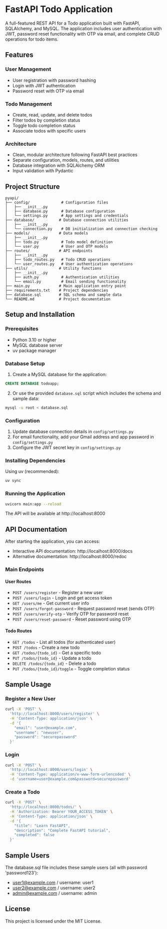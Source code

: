 # FastAPI Todo Application

A full-featured REST API for a Todo application built with FastAPI, SQLAlchemy, and MySQL. The application includes user authentication with JWT, password reset functionality with OTP via email, and complete CRUD operations for todo items.

## Features

### User Management
- User registration with password hashing
- Login with JWT authentication
- Password reset with OTP via email

### Todo Management
- Create, read, update, and delete todos
- Filter todos by completion status
- Toggle todo completion status
- Associate todos with specific users

### Architecture
- Clean, modular architecture following FastAPI best practices
- Separate configuration, models, routes, and utilities
- Database integration with SQLAlchemy ORM
- Input validation with Pydantic

## Project Structure

```
pyapi/
├── config/              # Configuration files
│   ├── __init__.py
│   ├── database.py      # Database configuration
│   └── settings.py      # App settings and credentials
├── database/           # Database connection utilities
│   ├── __init__.py
│   └── connection.py    # DB initialization and connection checking
├── models/             # Data models
│   ├── __init__.py
│   ├── todo.py          # Todo model definition
│   └── user.py          # User and OTP models
├── routes/             # API endpoints
│   ├── __init__.py
│   ├── todo_routes.py   # Todo CRUD operations
│   └── user_routes.py   # User authentication operations
├── utils/              # Utility functions
│   ├── __init__.py
│   ├── auth.py          # Authentication utilities
│   └── email.py         # Email sending functionality
├── main.py             # Main application entry point
├── requirements.txt    # Project dependencies
├── database.sql        # SQL schema and sample data
└── README.md           # Project documentation
```

## Setup and Installation

### Prerequisites
- Python 3.10 or higher
- MySQL database server
- uv package manager

### Database Setup
1. Create a MySQL database for the application:

```sql
CREATE DATABASE todoapp;
```

2. Or use the provided `database.sql` script which includes the schema and sample data:

```bash
mysql -u root < database.sql
```

### Configuration
1. Update database connection details in `config/settings.py`
2. For email functionality, add your Gmail address and app password in `config/settings.py`
3. Configure the JWT secret key in `config/settings.py`

### Installing Dependencies
Using uv (recommended):

```bash
uv sync
```
<!-- 
Or using pip:

```bash
pip install -r requirements.txt
``` -->

### Running the Application

```bash
uvicorn main:app --reload
```

The API will be available at http://localhost:8000

## API Documentation

After starting the application, you can access:
- Interactive API documentation: http://localhost:8000/docs
- Alternative documentation: http://localhost:8000/redoc

### Main Endpoints

#### User Routes
- `POST /users/register` - Register a new user
- `POST /users/login` - Login and get access token
- `GET /users/me` - Get current user info
- `POST /users/forgot-password` - Request password reset (sends OTP)
- `POST /users/verify-otp` - Verify OTP for password reset
- `POST /users/reset-password` - Reset password using OTP

#### Todo Routes
- `GET /todos` - List all todos (for authenticated user)
- `POST /todos` - Create a new todo
- `GET /todos/{todo_id}` - Get a specific todo
- `PUT /todos/{todo_id}` - Update a todo
- `DELETE /todos/{todo_id}` - Delete a todo
- `PUT /todos/{todo_id}/toggle` - Toggle completion status

## Sample Usage

### Register a New User
```bash
curl -X 'POST' \
  'http://localhost:8000/users/register' \
  -H 'Content-Type: application/json' \
  -d '{
    "email": "user@example.com",
    "username": "newuser",
    "password": "securepassword"
  }'
```

### Login
```bash
curl -X 'POST' \
  'http://localhost:8000/users/login' \
  -H 'Content-Type: application/x-www-form-urlencoded' \
  -d 'username=user@example.com&password=securepassword'
```

### Create a Todo
```bash
curl -X 'POST' \
  'http://localhost:8000/todos/' \
  -H 'Authorization: Bearer YOUR_ACCESS_TOKEN' \
  -H 'Content-Type: application/json' \
  -d '{
    "title": "Learn FastAPI",
    "description": "Complete FastAPI tutorial",
    "completed": false
  }'
```

## Sample Users
The database.sql file includes these sample users (all with password 'password123'):
- user1@example.com / username: user1
- user2@example.com / username: user2
- admin@example.com / username: admin

## License
This project is licensed under the MIT License.